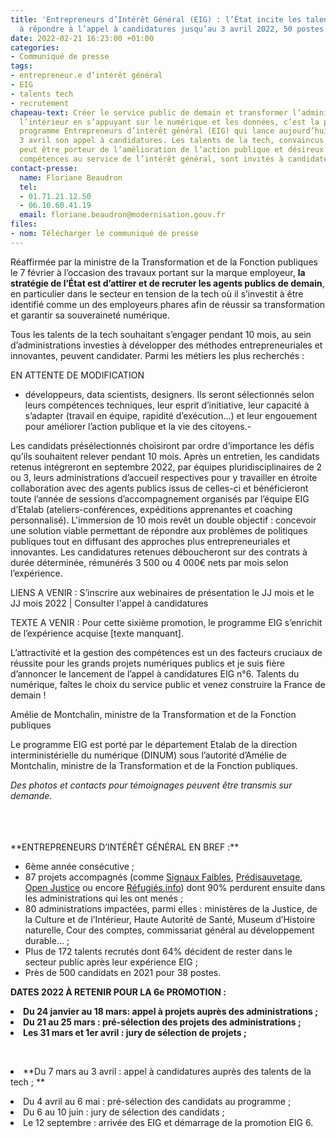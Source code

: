 ```yaml
---
title: 'Entrepreneurs d’Intérêt Général (EIG) : l’État incite les talents de la tech
  à répondre à l’appel à candidatures jusqu’au 3 avril 2022, 50 postes à pourvoir.'
date: 2022-02-21 16:23:00 +01:00
categories:
- Communiqué de presse
tags:
- entrepreneur.e d’intérêt général
- EIG
- talents tech
- recrutement
chapeau-text: Créer le service public de demain et transformer l’administration de
  l’intérieur en s’appuyant sur le numérique et les données, c’est la promesse du
  programme Entrepreneurs d’intérêt général (EIG) qui lance aujourd’hui et jusqu’au
  3 avril son appel à candidatures. Les talents de la tech, convaincus que le numérique
  peut être porteur de l’amélioration de l’action publique et désireux de placer leurs
  compétences au service de l’intérêt général, sont invités à candidater.
contact-presse:
  name: Floriane Beaudron
  tel:
  - 01.71.21.12.50
  - 06.10.60.41.19
  email: floriane.beaudron@modernisation.gouv.fr
files:
- nom: Télécharger le communiqué de presse
---
```


Réaffirmée par la ministre de la Transformation et de la Fonction publiques le 7 février à l’occasion des travaux portant sur la marque employeur, **la stratégie de l’État est d’attirer et de recruter les agents publics de demain**, en particulier dans le secteur en tension de la tech où il s’investit à être identifié comme un des employeurs phares afin de réussir sa transformation et garantir sa souveraineté numérique.

Tous les talents de la tech souhaitant s’engager pendant 10 mois, au sein d’administrations investies à développer des méthodes entrepreneuriales et innovantes, peuvent candidater. Parmi les métiers les plus recherchés : 

EN ATTENTE DE MODIFICATION
- développeurs, data scientists, designers. Ils seront sélectionnés selon leurs compétences techniques, leur esprit d’initiative, leur capacité à s’adapter (travail en équipe, rapidité d’exécution…) et leur engouement pour améliorer l’action publique et la vie des citoyens.-

Les candidats présélectionnés choisiront par ordre d’importance les défis qu’ils souhaitent relever pendant 10 mois. Après un entretien, les candidats retenus intégreront en septembre 2022, par équipes pluridisciplinaires de 2 ou 3, leurs administrations d’accueil respectives pour y travailler en étroite collaboration avec des agents publics issus de celles-ci et bénéficieront toute l’année de sessions d’accompagnement organisés par l’équipe EIG d’Etalab (ateliers-conférences, expéditions apprenantes et coaching personnalisé). L'immersion de 10 mois revêt un double objectif : concevoir une solution viable permettant de répondre aux problèmes de politiques publiques tout en diffusant des approches plus entrepreneuriales et innovantes. Les candidatures retenues déboucheront sur des contrats à durée déterminée, rémunérés 3 500 ou 4 000€ nets par mois selon l’expérience.

LIENS A VENIR :
S’inscrire aux webinaires de présentation le JJ mois et le JJ mois 2022 | Consulter l'appel à candidatures

TEXTE A VENIR :
Pour cette sixième promotion, le programme EIG s’enrichit de l’expérience acquise [texte manquant].  

<div class="citation"><p>L’attractivité et la gestion des compétences est un des facteurs cruciaux de réussite pour les grands projets numériques publics et je suis fière d’annoncer le lancement de l’appel à candidatures EIG n°6. Talents du numérique, faîtes le choix du service public  et venez construire la France de demain !</p></div>

<div class="auteur-citation">Amélie de Montchalin, ministre de la Transformation et de la Fonction publiques</div>

Le programme EIG est porté par le département Etalab de la direction interministérielle du numérique (DINUM) sous l’autorité d’Amélie de Montchalin, ministre de la Transformation et de la Fonction publiques. 

*Des photos et contacts pour témoignages peuvent être transmis sur demande.*

<br>
<br>
<br>
**ENTREPRENEURS D’INTÉRÊT GÉNÉRAL EN BREF :**

* 6ème année consécutive ;
* 87 projets accompagnés (comme [Signaux Faibles](https://eig.etalab.gouv.fr/defis/signaux-faibles/), [Prédisauvetage](https://eig.etalab.gouv.fr/defis/predisauvetage/), [Open Justice](https://eig.etalab.gouv.fr/defis/open-justice/) ou encore [Réfugiés.info](https://eig.etalab.gouv.fr/defis/karfur/)) dont 90% perdurent ensuite dans les administrations qui les ont menés ; 
* 80 administrations impactées, parmi elles : ministères de la Justice, de la Culture et de l’Intérieur, Haute Autorité de Santé, Museum d’Histoire naturelle, Cour des comptes, commissariat général au développement durable… ;
* Plus de 172 talents recrutés dont 64% décident de rester dans le secteur public après leur expérience EIG ;
* Près de 500 candidats en 2021 pour 38 postes.

**DATES 2022 À RETENIR POUR LA 6e PROMOTION :**

<li><b>Du 24 janvier au 18 mars: appel à projets auprès des administrations ;
<li>Du 21 au 25 mars : pré-sélection des projets des administrations ;</li>
<li>Les 31 mars et 1er avril : jury de sélection de projets ;</li></b>

<br><li>**Du 7 mars au 3 avril : appel à candidatures auprès des talents de la tech ; **
<li>Du 4 avril au 6 mai : pré-sélection des candidats au programme ; 
<li>Du 6 au 10 juin : jury de sélection des candidats ;
<li>Le 12 septembre : arrivée des EIG et démarrage de la promotion EIG 6.